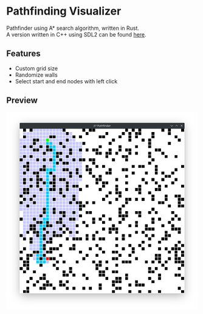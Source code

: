 # Pathfinding Visualizer
Pathfinder using A* search algorithm, written in Rust.  
A version written in C++ using SDL2 can be found [here](https://github.com/GrantJenk/Pathfinder).

## Features
- Custom grid size
- Randomize walls
- Select start and end nodes with left click

## Preview
![Preview](/screenshots/preview.png)
